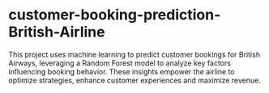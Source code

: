 # customer-booking-prediction-British-Airline
This project uses machine learning to predict customer bookings for British Airways, leveraging a Random Forest model to analyze key factors influencing booking behavior. These insights empower the airline to optimize strategies, enhance customer experiences and maximize revenue.

